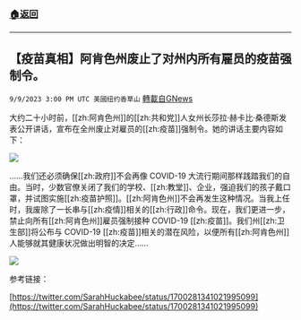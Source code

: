 ###  [:house:返回](README.md)
---


## 【疫苗真相】阿肯色州废止了对州内所有雇员的疫苗强制令。
`9/9/2023 3:00 PM UTC 美國纽约香草山` [轉載自GNews](https://gnews.org/articles/1667949)

大约二十小时前，[[zh:阿肯色州]]的[[zh:共和党]]人女州长莎拉·赫卡比·桑德斯发表公开讲话，宣布在全州废止对雇员的[[zh:疫苗]]强制令。她的讲话主要内容如下：


![](ipfs://QmXKsA36b4vwTKSXxtMHp5Q6SS6HUb8U7VRC86YMQ5uGnW?.png)

……我们还必须确保[[zh:政府]]不会再像 COVID-19 大流行期间那样践踏我们的自由。当时，少数官僚关闭了我们的学校、[[zh:教堂]]、企业，强迫我们的孩子戴口罩，并试图实施[[zh:疫苗护照]]。[[zh:阿肯色州]]不会再发生这种情况。当我上任时，我废除了一长串与[[zh:疫情]]相关的[[zh:行政]]命令。现在，我们更进一步，禁止向所有[[zh:阿肯色州]]雇员强制接种 COVID-19 [[zh:疫苗]]。我们州[[zh:卫生部]]将公布与 COVID-19 [[zh:疫苗]]相关的潜在风险，以便所有[[zh:阿肯色州]]人能够就其健康状况做出明智的决定……


![](ipfs://QmNi3JKumpd6Hx2MijN5cTQzjM2fZn5bKCyGyyP7wLk62C?.png)

参考链接：

[https://twitter.com/SarahHuckabee/status/1700281341021995099](https://twitter.com/SarahHuckabee/status/1700281341021995099)

